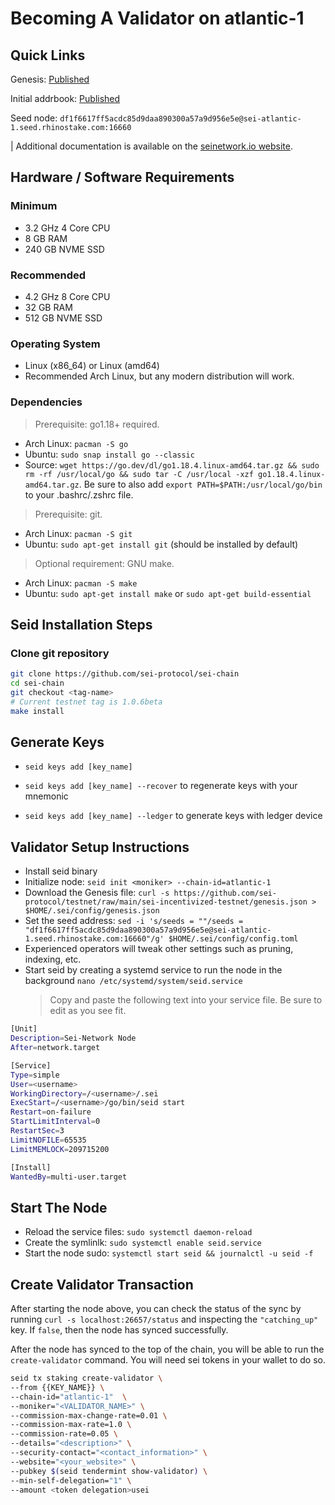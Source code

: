 # Becoming A Validator on atlantic-1

## Quick Links

Genesis: [Published](https://github.com/sei-protocol/testnet/raw/main/sei-incentivized-testnet/genesis.json)

Initial addrbook: [Published](https://github.com/sei-protocol/testnet/raw/main/sei-incentivized-testnet/addrbook.json)

Seed node: `df1f6617ff5acdc85d9daa890300a57a9d956e5e@sei-atlantic-1.seed.rhinostake.com:16660`

| Additional documentation is available on the [seinetwork.io website](https://docs.seinetwork.io/nodes-and-validators/seinami-incentivized-testnet/joining-incentivized-testnet).

## Hardware / Software Requirements

### Minimum

- 3.2 GHz 4 Core CPU
- 8 GB RAM
- 240 GB NVME SSD

### Recommended

- 4.2 GHz 8 Core CPU
- 32 GB RAM
- 512 GB NVME SSD

### Operating System

- Linux (x86_64) or Linux (amd64)
- Recommended Arch Linux, but any modern distribution will work.

### Dependencies

> Prerequisite: go1.18+ required.

- Arch Linux: `pacman -S go`
- Ubuntu: `sudo snap install go --classic`
- Source: `wget https://go.dev/dl/go1.18.4.linux-amd64.tar.gz && sudo rm -rf /usr/local/go && sudo tar -C /usr/local -xzf go1.18.4.linux-amd64.tar.gz`. Be sure to also add `export PATH=$PATH:/usr/local/go/bin` to your .bashrc/.zshrc file.

> Prerequisite: git.

- Arch Linux: `pacman -S git`
- Ubuntu: `sudo apt-get install git` (should be installed by default)

> Optional requirement: GNU make.

- Arch Linux: `pacman -S make`
- Ubuntu: `sudo apt-get install make` or `sudo apt-get build-essential`

## Seid Installation Steps

### Clone git repository

```bash
git clone https://github.com/sei-protocol/sei-chain
cd sei-chain
git checkout <tag-name>
# Current testnet tag is 1.0.6beta
make install
```

## Generate Keys

- `seid keys add [key_name]`

- `seid keys add [key_name] --recover` to regenerate keys with your mnemonic

- `seid keys add [key_name] --ledger` to generate keys with ledger device

## Validator Setup Instructions

- Install seid binary
- Initialize node: `seid init <moniker> --chain-id=atlantic-1`
- Download the Genesis file: `curl -s https://github.com/sei-protocol/testnet/raw/main/sei-incentivized-testnet/genesis.json > $HOME/.sei/config/genesis.json`
- Set the seed address: `sed -i 's/seeds = ""/seeds = "df1f6617ff5acdc85d9daa890300a57a9d956e5e@sei-atlantic-1.seed.rhinostake.com:16660"/g' $HOME/.sei/config/config.toml`
- Experienced operators will tweak other settings such as pruning, indexing, etc.
- Start seid by creating a systemd service to run the node in the background
  `nano /etc/systemd/system/seid.service`
     > Copy and paste the following text into your service file. Be sure to edit as you see fit.

```bash
[Unit]
Description=Sei-Network Node
After=network.target

[Service]
Type=simple
User=<username>
WorkingDirectory=/<username>/.sei
ExecStart=/<username>/go/bin/seid start
Restart=on-failure
StartLimitInterval=0
RestartSec=3
LimitNOFILE=65535
LimitMEMLOCK=209715200

[Install]
WantedBy=multi-user.target
```

## Start The Node

- Reload the service files: `sudo systemctl daemon-reload`
- Create the symlinlk: `sudo systemctl enable seid.service`
- Start the node sudo: `systemctl start seid && journalctl -u seid -f`

## Create Validator Transaction

After starting the node above, you can check the status of the sync by running `curl -s localhost:26657/status` and inspecting the `"catching_up"` key. If `false`, then the node has synced successfully.

After the node has synced to the top of the chain, you will be able to run the `create-validator` command. You will need sei tokens in your wallet to do so.

```bash
seid tx staking create-validator \
--from {{KEY_NAME}} \
--chain-id="atlantic-1"  \
--moniker="<VALIDATOR_NAME>" \
--commission-max-change-rate=0.01 \
--commission-max-rate=1.0 \
--commission-rate=0.05 \
--details="<description>" \
--security-contact="<contact_information>" \
--website="<your_website>" \
--pubkey $(seid tendermint show-validator) \
--min-self-delegation="1" \
--amount <token delegation>usei
```
